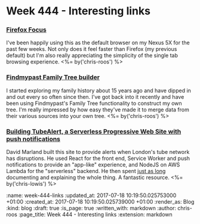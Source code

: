 Week 444 - Interesting links
============================

### [Firefox Focus](https://blog.mozilla.org/blog/2017/06/20/firefox-focus-new-to-android-blocks-annoying-ads-and-protects-your-privacy/)

I've been happily using this as the default browser on my Nexus 5X for the past few weeks. Not only does it feel faster than Firefox (my previous default) but I'm also really appreciating the simplicity of the single tab browsing experience. <%= by('chris-roos') %>

### [Findmypast Family Tree builder](https://www.findmypast.co.uk/family-tree)

I started exploring my family history about 15 years ago and have dipped in and out every so often since then. I've got back into it recently and have been using Findmypast's Family Tree functionality to construct my own tree. I'm really impressed by how easy they've made it to merge data from their various sources into your own tree. <%= by('chris-roos') %>

### [Building TubeAlert, a Serverless Progressive Web Site with push notifications](https://www.hammerspace.co.uk/posts/tube-alert-07-2017)

David Marland built this site to provide alerts when London's tube network has disruptions. He used React for the front end, Service Worker and push notifications to provide an "app-like" experience, and NodeJS on AWS Lambda for the "serverless" backend. He then spent [just as long](https://twitter.com/djmarland/status/887949355038244864) documenting and explaining the whole thing. A fantastic resource. <%= by('chris-lowis') %>

:name: week-444-links
:updated_at: 2017-07-18 10:19:50.025753000 +01:00
:created_at: 2017-07-18 10:19:50.025739000 +01:00
:render_as: Blog
:kind: blog
:draft: true
:is_page: true
:written_with: markdown
:author: chris-roos
:page_title: Week 444 - Interesting links
:extension: markdown
